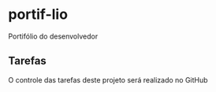 # portif-lio
Portifólio do desenvolvedor
## Tarefas
O controle das tarefas deste projeto será realizado no GitHub

